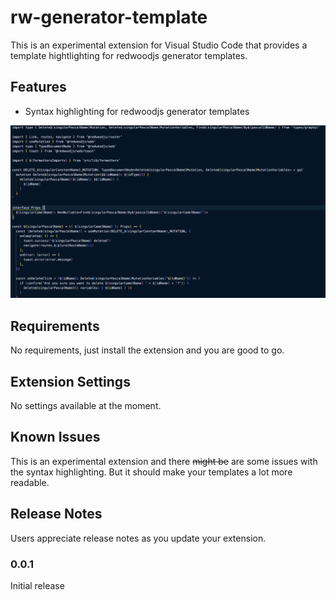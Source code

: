 # rw-generator-template

This is an experimental extension for Visual Studio Code that provides a template hightlighting for redwoodjs generator templates.

## Features

- Syntax highlighting for redwoodjs generator templates

![alt text](https://github.com/esteban-url/rw-generator-templates/raw/main/screenshot.png)

## Requirements

No requirements, just install the extension and you are good to go.

## Extension Settings

No settings available at the moment.

## Known Issues

This is an experimental extension and there ~~might be~~ are some issues with the syntax highlighting. But it should make your templates a lot more readable.

## Release Notes

Users appreciate release notes as you update your extension.

### 0.0.1

Initial release

